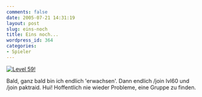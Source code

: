 ```yaml
---
comments: false
date: 2005-07-21 14:31:19
layout: post
slug: eins-noch
title: Eins noch...
wordpress_id: 364
categories:
- Spieler
---
```


[![Level 59!](http://photos23.flickr.com/27513320_9d96f43148.jpg)](http://www.flickr.com/photos/walsweer/27513320/)

Bald, ganz bald bin ich endlich 'erwachsen'. Dann endlich /join lvl60 und /join paktraid. Hui! Hoffentlich nie wieder Probleme, eine Gruppe zu finden.

